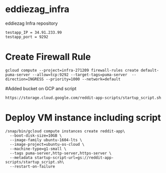 # eddiezag_infra
eddiezag Infra repository

```
testapp_IP = 34.91.233.99
testapp_port = 9292
```

# Create Firewall Rule

```
gcloud compute --project=infra-271209 firewall-rules create default-puma-server --allow=tcp:9292 --target-tags=puma-server  --direction=INGRESS --priority=1000 --network=default
```
#Added bucket on GCP and script

```
https://storage.cloud.google.com/reddit-app-scripts/startup_script.sh
```
# Deploy VM instance including script
```
/snap/bin/gcloud compute instances create reddit-app\
  --boot-disk-size=10GB \
  --image-family ubuntu-1604-lts \
  --image-project=ubuntu-os-cloud \
  --machine-type=g1-small \
  --tags puma-server,http-server,https-server \
  --metadata startup-script-url=gs://reddit-app-scripts/startup_script.sh\
  --restart-on-failure
```
